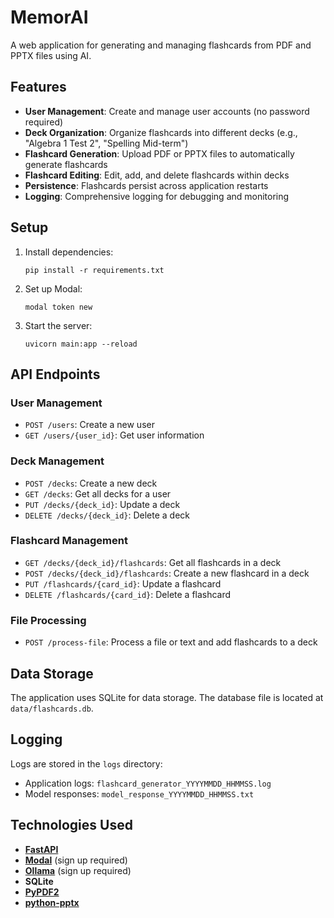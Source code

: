 # MemorAI

A web application for generating and managing flashcards from PDF and PPTX files using AI.

## Features

- **User Management**: Create and manage user accounts (no password required)
- **Deck Organization**: Organize flashcards into different decks (e.g., "Algebra 1 Test 2", "Spelling Mid-term")
- **Flashcard Generation**: Upload PDF or PPTX files to automatically generate flashcards
- **Flashcard Editing**: Edit, add, and delete flashcards within decks
- **Persistence**: Flashcards persist across application restarts
- **Logging**: Comprehensive logging for debugging and monitoring

## Setup

1. Install dependencies:
   ```
   pip install -r requirements.txt
   ```

2. Set up Modal:
   ```
   modal token new
   ```

3. Start the server:
   ```
   uvicorn main:app --reload
   ```

## API Endpoints

### User Management
- `POST /users`: Create a new user
- `GET /users/{user_id}`: Get user information

### Deck Management
- `POST /decks`: Create a new deck
- `GET /decks`: Get all decks for a user
- `PUT /decks/{deck_id}`: Update a deck
- `DELETE /decks/{deck_id}`: Delete a deck

### Flashcard Management
- `GET /decks/{deck_id}/flashcards`: Get all flashcards in a deck
- `POST /decks/{deck_id}/flashcards`: Create a new flashcard in a deck
- `PUT /flashcards/{card_id}`: Update a flashcard
- `DELETE /flashcards/{card_id}`: Delete a flashcard

### File Processing
- `POST /process-file`: Process a file or text and add flashcards to a deck

## Data Storage

The application uses SQLite for data storage. The database file is located at `data/flashcards.db`.

## Logging

Logs are stored in the `logs` directory:
- Application logs: `flashcard_generator_YYYYMMDD_HHMMSS.log`
- Model responses: `model_response_YYYYMMDD_HHMMSS.txt`

## Technologies Used


- **[FastAPI](https://fastapi.tiangolo.com/)**  
- **[Modal](https://modal.com/)** (sign up required)  
- **[Ollama](https://ollama.com/)** (sign up required)  
- **SQLite**  
- **[PyPDF2](https://pypi.org/project/PyPDF2/)**  
- **[python-pptx](https://python-pptx.readthedocs.io/)**  
